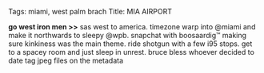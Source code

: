 Tags: miami, west palm brach
Title: MIA AIRPORT
  
**go west iron men >>** sas west to america. timezone warp into @miami and make it northwards to sleepy @wpb. snapchat with boosaardig™ making sure kinkiness was the main theme. ride shotgun with a few i95 stops. get to a spacey room and just sleep in unrest. bruce bless whoever decided to date tag jpeg files on the metadata
